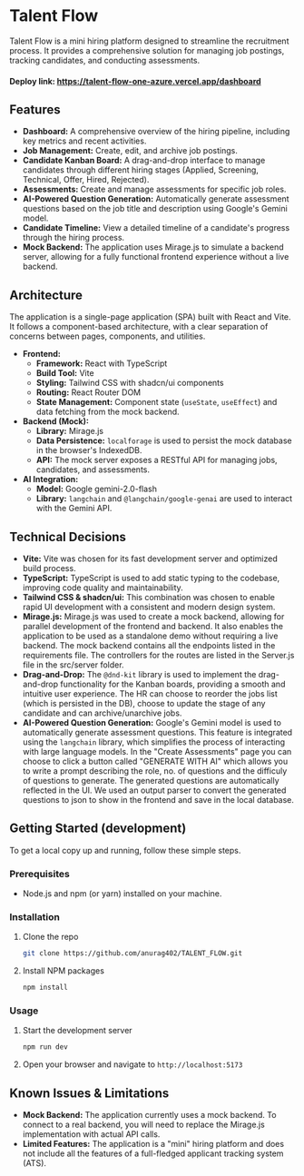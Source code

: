 # Talent Flow

Talent Flow is a mini hiring platform designed to streamline the recruitment process. It provides a comprehensive solution for managing job postings, tracking candidates, and conducting assessments.

####  Deploy link: https://talent-flow-one-azure.vercel.app/dashboard

## Features

*   **Dashboard:** A comprehensive overview of the hiring pipeline, including key metrics and recent activities.
*   **Job Management:** Create, edit, and archive job postings.
*   **Candidate Kanban Board:** A drag-and-drop interface to manage candidates through different hiring stages (Applied, Screening, Technical, Offer, Hired, Rejected).
*   **Assessments:** Create and manage assessments for specific job roles.
*   **AI-Powered Question Generation:** Automatically generate assessment questions based on the job title and description using Google's Gemini model.
*   **Candidate Timeline:** View a detailed timeline of a candidate's progress through the hiring process.
*   **Mock Backend:** The application uses Mirage.js to simulate a backend server, allowing for a fully functional frontend experience without a live backend.

## Architecture

The application is a single-page application (SPA) built with React and Vite. It follows a component-based architecture, with a clear separation of concerns between pages, components, and utilities.

*   **Frontend:**
    *   **Framework:** React with TypeScript
    *   **Build Tool:** Vite
    *   **Styling:** Tailwind CSS with shadcn/ui components
    *   **Routing:** React Router DOM
    *   **State Management:** Component state (`useState`, `useEffect`) and data fetching from the mock backend.
*   **Backend (Mock):**
    *   **Library:** Mirage.js
    *   **Data Persistence:** `localforage` is used to persist the mock database in the browser's IndexedDB.
    *   **API:** The mock server exposes a RESTful API for managing jobs, candidates, and assessments.
*   **AI Integration:**
    *   **Model:** Google gemini-2.0-flash
    *   **Library:** `langchain` and `@langchain/google-genai` are used to interact with the Gemini API.

## Technical Decisions

*   **Vite:** Vite was chosen for its fast development server and optimized build process.  
*   **TypeScript:** TypeScript is used to add static typing to the codebase, improving code quality and maintainability.
*   **Tailwind CSS & shadcn/ui:** This combination was chosen to enable rapid UI development with a consistent and modern design system.
*   **Mirage.js:** Mirage.js was used to create a mock backend, allowing for parallel development of the frontend and backend. It also enables the application to be used as a standalone demo without requiring a live backend. The mock backend contains all the endpoints listed in the requirements file. The controllers for the routes are listed in the Server.js file in the src/server folder.
*   **Drag-and-Drop:** The `@dnd-kit` library is used to implement the drag-and-drop functionality for the Kanban boards, providing a smooth and intuitive user experience. The HR can choose to reorder the jobs list (which is persisted in the DB), choose to update the stage of any candidate and can archive/unarchive jobs.
*   **AI-Powered Question Generation:** Google's Gemini model is used to automatically generate assessment questions. This feature is integrated using the `langchain` library, which simplifies the process of interacting with large language models. In the "Create Assessments" page you can choose to click a button called "GENERATE WITH AI" which allows you to write a prompt describing the role, no. of questions and the difficuly of questions to generate. The generated questions are automatically reflected in the UI. We used an output parser to convert the generated questions to json to show in the frontend and save in the local database. 

## Getting Started (development)

To get a local copy up and running, follow these simple steps.

### Prerequisites

*   Node.js and npm (or yarn) installed on your machine.

### Installation

1.  Clone the repo
    ```sh
    git clone https://github.com/anurag402/TALENT_FLOW.git
    ```
2.  Install NPM packages
    ```sh
    npm install
    ```

### Usage

1.  Start the development server
    ```sh
    npm run dev
    ```
2.  Open your browser and navigate to `http://localhost:5173`

## Known Issues & Limitations

*   **Mock Backend:** The application currently uses a mock backend. To connect to a real backend, you will need to replace the Mirage.js implementation with actual API calls.
*   **Limited Features:** The application is a "mini" hiring platform and does not include all the features of a full-fledged applicant tracking system (ATS).
